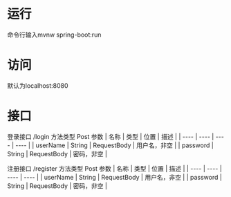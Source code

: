 # 运行
命令行输入mvnw spring-boot:run

# 访问
默认为localhost:8080

# 接口
登录接口
/login
方法类型
Post
参数
| 名称 | 类型 | 位置 | 描述 |
| ---- | ---- | ---- | ---- |
| userName | String | RequestBody | 用户名，非空 |
| password | String | RequestBody | 密码，非空 |

注册接口
/register
方法类型
Post
参数
| 名称 | 类型 | 位置 | 描述 |
| ---- | ---- | ---- | ---- |
| userName | String | RequestBody | 用户名，非空 |
| password | String | RequestBody | 密码，非空 |
